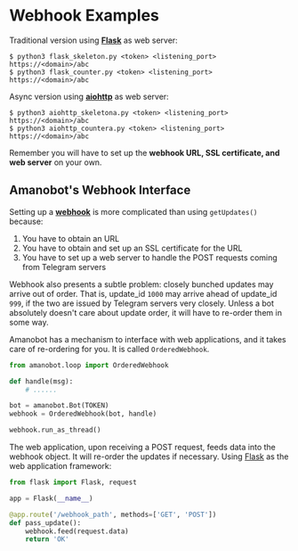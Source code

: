 # Webhook Examples

Traditional version using **[Flask](http://flask.pocoo.org/)** as web server:

```
$ python3 flask_skeleton.py <token> <listening_port> https://<domain>/abc
$ python3 flask_counter.py <token> <listening_port> https://<domain>/abc
```

Async version using **[aiohttp](http://aiohttp.readthedocs.org/en/stable/)** as web server:

```
$ python3 aiohttp_skeletona.py <token> <listening_port> https://<domain>/abc
$ python3 aiohttp_countera.py <token> <listening_port> https://<domain>/abc
```

Remember you will have to set up the **webhook URL, SSL certificate, and web server** on your own.

## Amanobot's Webhook Interface

Setting up a **[webhook](https://core.telegram.org/bots/api#setwebhook)** is
more complicated than using `getUpdates()` because:

1. You have to obtain an URL
2. You have to obtain and set up an SSL certificate for the URL
3. You have to set up a web server to handle the POST requests coming from Telegram servers

Webhook also presents a subtle problem: closely bunched updates may arrive out of order.
That is, update_id `1000` may arrive ahead of update_id `999`, if the two are issued by
Telegram servers very closely. Unless a bot absolutely doesn't care about update order,
it will have to re-order them in some way.

Amanobot has a mechanism to interface with web applications, and it takes care of re-ordering
for you. It is called `OrderedWebhook`.

```python
from amanobot.loop import OrderedWebhook

def handle(msg):
    # ......

bot = amanobot.Bot(TOKEN)
webhook = OrderedWebhook(bot, handle)

webhook.run_as_thread()
```

The web application, upon receiving a POST request, feeds data into the webhook
object. It will re-order the updates if necessary.
Using [Flask](http://flask.pocoo.org/) as the web application framework:

```python
from flask import Flask, request

app = Flask(__name__)

@app.route('/webhook_path', methods=['GET', 'POST'])
def pass_update():
    webhook.feed(request.data)
    return 'OK'
```
